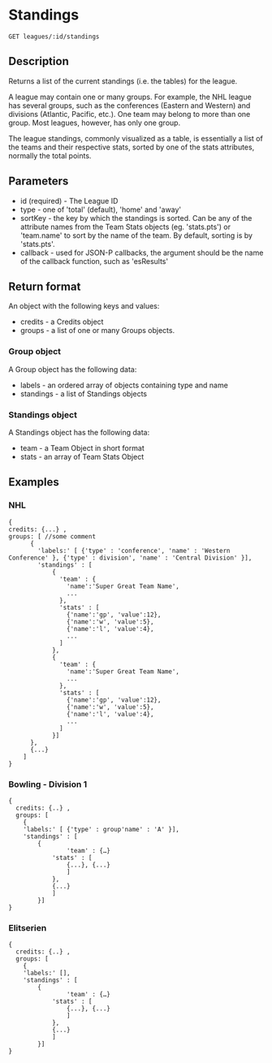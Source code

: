 # Standings

    GET leagues/:id/standings

## Description
Returns a list of the current standings (i.e. the tables) for the league. 

A league may contain one or many groups. For example, the NHL league has several groups, such as the conferences (Eastern and Western) and divisions (Atlantic, Pacific, etc.). One team may belong to more than one group. Most leagues, however, has only one group. 

The league standings, commonly visualized as a table, is essentially a list of the teams and their respective stats, sorted by one of the stats attributes, normally the total points. 

## Parameters
* id (required) - The League ID
* type - one of 'total' (default), 'home' and 'away' 
* sortKey - the key by which the standings is sorted. Can be any of the attribute names from the Team Stats objects (eg. 'stats.pts') or 'team.name' to sort by the name of the team. By default, sorting is by 'stats.pts'.   
* callback - used for JSON-P callbacks, the argument should be the name of the callback function, such as 'esResults' 

## Return format
An object with the following keys and values:
* credits - a Credits object
* groups - a list of one or many Groups objects.   

### Group object
A Group object has the following data: 
* labels - an ordered array of objects containing type and name
* standings - a list of Standings objects

### Standings object
A Standings object has the following data: 
* team - a Team Object in short format
* stats - an array of Team Stats Object

## Examples

### NHL
	
	{ 
	credits: {...} ,
  	groups: [ //some comment
  		  { 
  		    'labels:' [ {'type' : 'conference', 'name' : 'Western Conference' }, {'type' : division', 'name' : 'Central Division' }],
  		    'standings' : [
  		    	{
  		    	  'team' : {
  		    	    'name':'Super Great Team Name',
  		    	    ...
  		    	  },
  		    	  'stats' : [
  		    	    {'name':'gp', 'value':12},
  		    	    {'name':'w', 'value':5},
  		    	    {'name':'l', 'value':4},
  		    	    ...
  		    	  ]	
  		    	},
  		    	{
  		    	  'team' : {
  		    	    'name':'Super Great Team Name',
  		    	    ...
  		    	  },
  		    	  'stats' : [
  		    	    {'name':'gp', 'value':12},
  		    	    {'name':'w', 'value':5},
  		    	    {'name':'l', 'value':4},
  		    	    ...
  		    	  ]	
  		    	}]
  		  },
  		  {...}
  		]
  	}
            

### Bowling - Division 1
	{ 
	  credits: {..} ,
	  groups: [
	  	{ 
	  	'labels:' [ {'type' : group'name' : 'A' }],
	  	'standings' : [
	  		{
	            	'team' : {…}
	        	'stats' : [
	        		{...}, {...}
	        		]
	        	},
	        	{...}
	        	]
	        }]
	}

### Elitserien
	
	{ 
	  credits: {..} ,
	  groups: [
	  	{ 
	  	'labels:' [],
	  	'standings' : [
	  		{
	            	'team' : {…}
	        	'stats' : [
	        		{...}, {...}
	        		]
	        	},
	        	{...}
	        	]
	        }]
	}
	
	
        	

